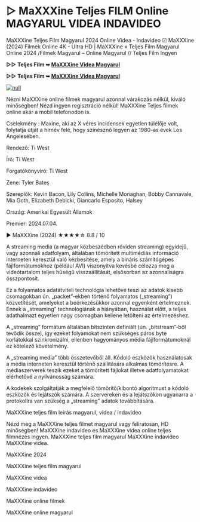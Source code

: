 # ▷ MaXXXine Teljes FILM Online MAGYARUL VIDEA INDAVIDEO

MaXXXine Teljes Film Magyarul 2024 Online Videa - Indavideo ☑ MaXXXine (2024) Filmek Online 4K - Ultra HD | MaXXXine « Teljes Film Magyarul Online 2024 /Filmek Magyarul – Online Magyarul // Teljes Film Ingyen

**▷▷ Teljes Film ➥ [MaXXXine Videa Magyarul](https://t.co/Pl0i76n3zO)**

**▷▷ Teljes Film ➥ [MaXXXine Videa Magyarul](https://t.co/Pl0i76n3zO)**

[![null](https://static.wixstatic.com/media/855a25_043b5abeb4ae4d35ac003198e7fe56ed~mv2.gif)](https://t.co/Pl0i76n3zO)

Nézni MaXXXine online filmek magyarul azonnal várakozás nélkül, kiváló minőségben! Nézd ingyen regisztráció nélkül! MaXXXine Teljes filmek online akár a mobil telefonodon is.

Cselekmény : Maxine, aki az X véres incidensek egyetlen túlélője volt, folytatja útját a hírnév felé, hogy színésznő legyen az 1980-as évek Los Angelesében.

Rendező: Ti West

Író: Ti West

Forgatókönyvíró: Ti West

Zene: Tyler Bates

Szereplők: Kevin Bacon, Lily Collins, Michelle Monaghan, Bobby Cannavale, Mia Goth, Elizabeth Debicki, Giancarlo Esposito, Halsey

Ország: Amerikai Egyesült Államok

Premier: 2024.07.04.

▶️ MaXXXine (2024) ★★★★☆ 8.8 / 10

A streaming media (a magyar közbeszédben röviden streaming) egyidejű, vagy azonnali adatfolyam, általában tömörített multimédiás információ interneten keresztül való kézbesítése, amely a bináris számítógépes fájlformátumokhoz (például AVI) viszonyítva kevésbé célozza meg a videótartalom teljes hűségű visszaállítását, elsősorban az azonnaliságra összpontosít.

Ez a folyamatos adatátviteli technológia lehetővé teszi az adatok kisebb csomagokban ún. „packet”-ekben történő folyamatos („streaming”) közvetítését, amelyeket a beérkezésükkor azonnal egyenként értelmeznek. Ennek a „streaming” technológiának a hiányában, használat előtt, a teljes adathalmazt egyetlen nagy csomagban kellene letölteni az értelmezéshez.

A „streaming” formátum általában bitszinten definiált (ún. „bitstream”-ből tevődik össze), így ezeket folyamokat nem szükséges páros byte korlátokkal szinkronizálni, ellenben hagyományos média fájlformátumoknál ez kötelező követelmény.

A „streaming media” több összetevőből áll. Kódoló eszközök használatosak a média interneten keresztül történő szállítására alkalmas tömörítésre. A médiaszerverek teszik ezeket a tömörített fájlokat illetve adatfolyamatokat elérhetővé a nyilvánosság számára.

A kodekek szolgáltatják a megfelelő tömörítő/kibontó algoritmust a kódoló eszközök és lejátszók számára. A szervereken és a lejátszókon ugyanarra a protokollra van szükség a „streaming” adatok továbbítására.

MaXXXine teljes film leírás magyarul, videa / indavideo

Nézd meg a MaXXXine teljes filmet magyarul vagy feliratosan, HD minőségben! MaXXXine indavideo és MaXXXine videa online teljes filmnézés ingyen. MaXXXine teljes film magyarul MaXXXine indavideo MaXXXine videa.

MaXXXine 2024

MaXXXine teljes film magyarul

MaXXXine videa

MaXXXine indavideo

MaXXXine online filmek

MaXXXine online magyarul
